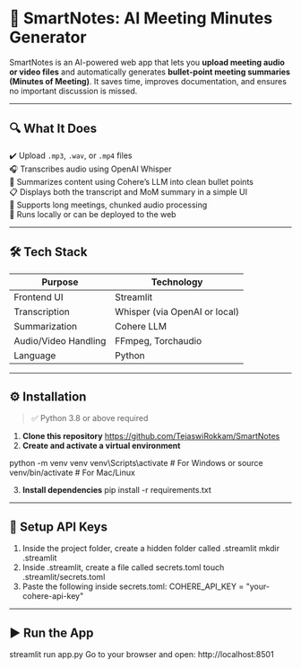 # 📝 SmartNotes: AI Meeting Minutes Generator

SmartNotes is an AI-powered web app that lets you **upload meeting audio or video files** and automatically generates **bullet-point meeting summaries (Minutes of Meeting)**. It saves time, improves documentation, and ensures no important discussion is missed.

---

## 🔍 What It Does

✔️ Upload `.mp3`, `.wav`, or `.mp4` files  
🎧 Transcribes audio using OpenAI Whisper  
🧠 Summarizes content using Cohere’s LLM into clean bullet points  
📋 Displays both the transcript and MoM summary in a simple UI  
🚀 Supports long meetings, chunked audio processing  
💯 Runs locally or can be deployed to the web

---

## 🛠️ Tech Stack

| Purpose              | Technology               |
|----------------------|--------------------------|
| Frontend UI          | Streamlit                |
| Transcription        | Whisper (via OpenAI or local) |
| Summarization        | Cohere LLM               |
| Audio/Video Handling | FFmpeg, Torchaudio       |
| Language             | Python                   |

---

## ⚙️ Installation

> ✅ Python 3.8 or above required

1. **Clone this repository**
https://github.com/TejaswiRokkam/SmartNotes
2. **Create and activate a virtual environment**

python -m venv venv
venv\Scripts\activate    # For Windows
or
source venv/bin/activate  # For Mac/Linux

3. **Install dependencies**
pip install -r requirements.txt

---

## 🔐 Setup API Keys
1. Inside the project folder, create a hidden folder called .streamlit
mkdir .streamlit
2. Inside .streamlit, create a file called secrets.toml
touch .streamlit/secrets.toml
3. Paste the following inside secrets.toml:
COHERE_API_KEY = "your-cohere-api-key"

---

## ▶️ Run the App
streamlit run app.py
Go to your browser and open: http://localhost:8501

